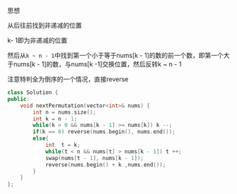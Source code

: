 思想

从后往前找到非递减的位置

k- 1即为非递减的位置

然后从`k ~ n - 1`中找到第一个小于等于nums[k - 1]的数的前一个数，即第一个大于nums[k - 1]的数，与nums[k -1]交换位置，然后反转k ~ n - 1





注意特判全为倒序的一个情况，直接reverse

```c++
class Solution {
public:
    void nextPermutation(vector<int>& nums) {
        int n = nums.size();
        int k = n - 1;
        while(k > 0 && nums[k - 1] >= nums[k]) k --;
        if(k == 0) reverse(nums.begin(), nums.end());
        else{
            int  t = k;
            while(t < n && nums[t] > nums[k - 1]) t ++;
            swap(nums[t - 1], nums[k - 1]);
            reverse(nums.begin() + k ,nums.end());
        }
    }
};
```

